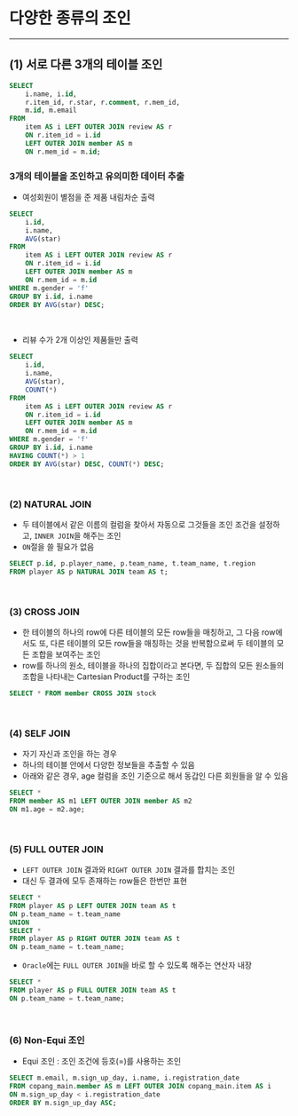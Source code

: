 # 다양한 종류의 조인
*****************
## (1) 서로 다른 3개의 테이블 조인

```sql
SELECT
    i.name, i.id,
    r.item_id, r.star, r.comment, r.mem_id,
    m.id, m.email
FROM
    item AS i LEFT OUTER JOIN review AS r
	ON r.item_id = i.id
    LEFT OUTER JOIN member AS m
	ON r.mem_id = m.id;
```

### 3개의 테이블을 조인하고 유의미한 데이터 추출
* 여성회원이 별점을 준 제품 내림차순 출력
```sql
SELECT 
    i.id, 
    i.name, 
    AVG(star)
FROM
    item AS i LEFT OUTER JOIN review AS r
	ON r.item_id = i.id
    LEFT OUTER JOIN member AS m
	ON r.mem_id = m.id
WHERE m.gender = 'f'
GROUP BY i.id, i.name
ORDER BY AVG(star) DESC; 
```

<br/>


* 리뷰 수가 2개 이상인 제품들만 출력

```sql
SELECT 
    i.id, 
    i.name, 
    AVG(star), 
    COUNT(*)
FROM
    item AS i LEFT OUTER JOIN review AS r
	ON r.item_id = i.id
    LEFT OUTER JOIN member AS m
	ON r.mem_id = m.id
WHERE m.gender = 'f'
GROUP BY i.id, i.name
HAVING COUNT(*) > 1
ORDER BY AVG(star) DESC, COUNT(*) DESC;
```


<br/>

### (2) NATURAL JOIN
* 두 테이블에서 같은 이름의 컬럼을 찾아서 자동으로 그것들을 조인 조건을 설정하고, `INNER JOIN`을 해주는 조인
* `ON`절을 쓸 필요가 없음
```sql
SELECT p.id, p.player_name, p.team_name, t.team_name, t.region
FROM player AS p NATURAL JOIN team AS t;
```

<br/>

### (3) CROSS JOIN
* 한 테이블의 하나의 row에 다른 테이블의 모든 row들을 매칭하고, 그 다음 row에서도 또, 다른 테이블의 모든 row들을 매칭하는 것을 반복함으로써 두 테이블의 모든 조합을 보여주는 조인
* row를 하나의 원소, 테이블을 하나의 집합이라고 본다면, 두 집합의 모든 원소들의 조합을 나타내는 Cartesian Product를 구하는 조인
```sql
SELECT * FROM member CROSS JOIN stock
```

<br/>

### (4) SELF JOIN

* 자기 자신과 조인을 하는 경우
* 하나의 테이블 안에서 다양한 정보들을 추출할 수 있음
* 아래와 같은 경우, age 컬럼을 조인 기준으로 해서 동갑인 다른 회원들을 알 수 있음

```sql
SELECT *
FROM member AS m1 LEFT OUTER JOIN member AS m2
ON m1.age = m2.age;
```

<br/>

### (5) FULL OUTER JOIN
* `LEFT OUTER JOIN` 결과와 `RIGHT OUTER JOIN` 결과를 합치는 조인
* 대신 두 결과에 모두 존재하는 row들은 한번만 표현

```sql
SELECT *
FROM player AS p LEFT OUTER JOIN team AS t
ON p.team_name = t.team_name
UNION
SELECT *
FROM player AS p RIGHT OUTER JOIN team AS t
ON p.team_name = t.team_name;
```
* `Oracle`에는 `FULL OUTER JOIN`을 바로 할 수 있도록 해주는 연산자 내장
```sql
SELECT *
FROM player AS p FULL OUTER JOIN team AS t
ON p.team_name = t.team_name;
```
<br/>

### (6) Non-Equi 조인
* Equi 조인 : 조인 조건에 등호(=)를 사용하는 조인

```sql
SELECT m.email, m.sign_up_day, i.name, i.registration_date
FROM copang_main.member AS m LEFT OUTER JOIN copang_main.item AS i
ON m.sign_up_day < i.registration_date
ORDER BY m.sign_up_day ASC;
```